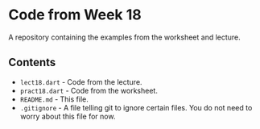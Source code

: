 # Code from Week 18

A repository containing the examples from the worksheet and lecture.

## Contents

- `lect18.dart` - Code from the lecture.
- `pract18.dart` - Code from the worksheet.
- `README.md` - This file.
- `.gitignore` - A file telling git to ignore certain files. You do not need to worry about this file for now.